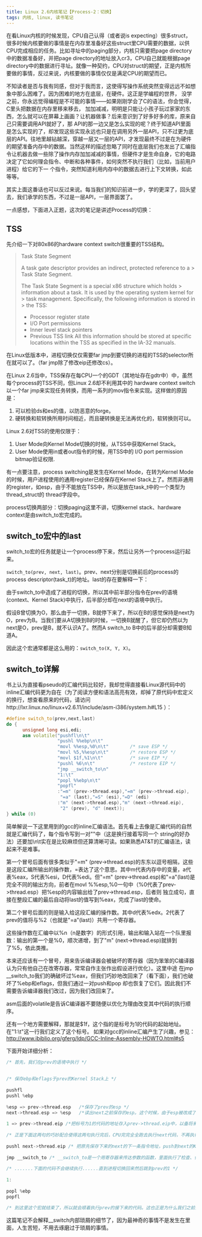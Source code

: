 ```yaml
---
title: Linux 2.6内核笔记【Process-2：切换】
tags: 内核, linux, 读书笔记
---
```


在看Linux内核的时候发现，CPU自己认得（或者说is expecting）很多struct，很多时候内核要做的事情是在内存里准备好这些struct里CPU需要的数据，以供CPU完成相应的任务。比如寻址中的paging部分，内核只需要把page directory中的数据准备好，并把page directory的地址放入cr3，CPU自己就能根据page directory中的数据进行寻址。就像一种契约，CPU对struct的期望，正是内核所要做的事情，反过来说，内核要做的事情仅仅是满足CPU的期望而已。
 
不知读者是否与我有同感，但对于我而言，这使得写操作系统突然变得远远不如想象中那么困难了。因为困难的地方在底层，在硬件。这正是学编程的世界， 没学之前，你永远觉得编程是不可能的事情——如果刚刚学会了C的语法，你会觉得，C里头把数据在内存里移来移去， 加加减减，明明是只能让小孩子玩过家家的东西，怎么就可以在屏幕上画画？让机器做事？后来意识到了好多好多的库，原来自己只需要调用API就好了，那 API的那一边又是怎么实现的呢？终于知道API里面是怎么实现的了，却发现这些实现永远也只是在调用另外一层API，只不过更为底层的API。往地里越钻越深，穿越一层又一层的API，才发现最终不过是在为硬件的期望准备内存中的数据。当然这样的描述忽略了同时在底层我们也发出了汇编指令让机器去做一些除了操作内存加加减减的事情，但硬件才是生命自身，它的电路决定了它如何理会指令、中断和各种事件，如何突然不执行我们（比如，当前用户进程）给它的下一 个指令，突然知道利用内存中的数据去进行上下文转换，如此等等。
 
其实上面这番话也可以反过来说。每当我们的知识前进一步，学的更深了，回头望去，我们承学的东西，不过是一层API，一层界面罢了。
 
一点感想，下面进入正题，这次的笔记是讲述Process的切换：
 
TSS
---------------

先介绍一下对80x86的hardware context switch很重要的TSS结构。
 
> Task State Segment
>  
> A task gate descriptor provides an indirect, protected reference to a > Task State Segment.
> 
> The Task State Segment is a special x86 structure which holds > information about a task. It is used by the operating system kernel for > task management. Specifically, the following information is stored in > the TSS:
> 
> * Processor register state
> * I/O Port permissions
> * Inner level stack pointers
> * Previous TSS link
> All this information should be stored at specific locations within the TSS as specified in the IA-32 manuals.
 
在Linux低版本中，进程切换仅仅需要far jmp到要切换的进程的TSS的selector所在就可以了。（far jmp除了修改eip还修改cs）。
 
在Linux 2.6当中，TSS保存在每CPU一个的GDT（其地址存在gdtr中）中，虽然每个process的TSS不同，但Linux 2.6却不利用其中的 hardware context switch以一个far jmp来实现任务转换，而用一系列的mov指令来实现。这样做的原因是：

1. 可以检验ds和es的值，以防恶意的forge。
2. 硬转换和软转换所用时间相近，而且硬转换是无法再优化的，软转换则可以。
 
Linux 2.6对TSS的使用仅限于：
 
1. User Mode向Kernel Mode切换的时候，从TSS中获取Kernel Stack。
2. User Mode使用in或者out指令的时候，用TSS中的 I/O port permission bitmap验证权限.
 
有一点要注意，process switching是发生在Kernel Mode，在转为Kernel Mode的时候，用户进程使用的通用register已经保存在Kernel Stack上了。然而非通用的register，如esp，由于不能放在TSS中，所以是放在task_t中的一个类型为thread_struct的 thread字段中。
 
process切换两部分：切换paging这里不讲，切换kernel stack、hardware context是由switch_to宏完成的。
 
switch_to宏中的last
--------------------------

switch_to宏的任务就是让一个process停下来，然后让另外一个process运行起来。
 
`switch_to(prev, next, last)`。prev、next分别是切换前后的process的process descriptor(task_t)的地址。last的存在要解释一下：
 
由于switch_to中造成了进程的切换，所以其中前半部分指令在prev的语境(context、Kernel Stack)中执行，后半部分却在next的语境中执行。
 
假设B曾切换为O，那么由于一切换，B就停下来了，所以在B的感觉保持是next为O，prev为B。当我们要从A切换到B的时候，一切换B就醒了，但它却仍然以为next是O，prev是B，就不认识A了。然而A switch_to B中的后半部分却需要B知道A。
 
因此这个宏通常都是这么用的：`switch_to(X, Y, X)`。
 
switch_to详解
------------------

 
书上认为直接看pseudo的汇编代码比较好，我却觉得直接看Linux源代码中的inline汇编代码更为自在（为了阅读方便和语法高亮有效，却掉了原代码中宏定义的换行，想查看原来的代码，请访问http://lxr.linux.no/linux+v2.6.11/include/asm-i386/system.h#L15 ）：
 
```cpp  
#define switch_to(prev,next,last)  
do {                                 
      unsigned long esi,edi;                                           
      asm volatile("pushfl\n\t"                                        
                   "pushl %%ebp\n\t"                                   
                   "movl %%esp,%0\n\t"        /* save ESP */           
                   "movl %5,%%esp\n\t"        /* restore ESP */        
                   "movl $1f,%1\n\t"          /* save EIP */           
                   "pushl %6\n\t"             /* restore EIP */        
                   "jmp __switch_to\n"                                 
                   "1:\t"                                              
                   "popl %%ebp\n\t"                                    
                   "popfl"                                             
                   :"=m" (prev->thread.esp),"=m" (prev->thread.eip),   
                    "=a" (last),"=S" (esi),"=D" (edi)                  
                   :"m" (next->thread.esp),"m" (next->thread.eip),     
                    "2" (prev), "d" (next));                           
} while (0)
```  
 
 
简单解说一下这里用到的gcc的inline汇编语法。首先看上去像是汇编代码的自然就是汇编代码了，每个指令写到一对""中（这是换行接着写同一个 string的好办法）还要加\n\t实在是比较麻烦但还算清晰可读。如果熟悉AT&T的汇编语法，读起来不是难事。
 
第一个冒号后面有很多类似于"=m" (prev->thread.esp)的东东以逗号相隔，这些是这段汇编所输出的操作数，=表达了这个意思。其中m代表内存中的变量，a代 表%eax，S代表%esi，D代表%edi。但"=m" (prev->thread.esp)和"=a"(last)是完全不同的输出方向，前者在movl %%esp,%0一句中（%0代表了prev->thread.esp）把%esp的内容输出给了prev->thread.esp，后者则 独立成句，直接在整段汇编的最后自动将last的值写到%eax，完成了last的使命。
 
第二个冒号后面的则是输入给这段汇编的操作数。其中d代表%edx。2代表了prev的值将与%2（也就是"=a"(last)）共用一个寄存器。
 
这些操作数在汇编中以%n（n是数字）的形式引用，输出和输入站在一个队里报数：输出的第一个是%0，顺次递增，到了"m" (next->thread.esp)就排到了%5，依此类推。
 
本来还应该有一个冒号，用来告诉编译器会被破坏的寄存器（因为笨笨的C编译器认为只有他自己在改寄存器，常常自作主张作出假设进行优化）。这里中途 在jmp __switch_to我们的确破坏过%eax，但我们巧妙地改回来了（看下面），我们也破坏了%ebp和eflags，但我们通过一对push和pop 却也恢复了它们。因此我们不需要告诉编译器我们改过，因为我们改回来了。
 
asm后面的volatile是告诉C编译器不要随便以优化为理由改变其中代码的执行顺序。
 
还有一个地方需要解释，那就是$1f，这个指的是标号为1的代码的起始地址。在"1:\t"这一行我们定义了这个标号。
如果对gcc的inline汇编产生了兴趣，参见：http://www.ibiblio.org/gferg/ldp/GCC-Inline-Assembly-HOWTO.html#s5
 
下面开始详细分析：
 
```cpp 
/* 首先，我们在prev的语境中执行 */  
  
  
/* 保存ebp和eflags于prev的Kernel Stack上 */  
  
pushfl  
pushl %ebp  
  
%esp => prev->thread.esp   /*保存了prev的esp */  
next->thread.esp => %esp   /*读出next之前保存的esp。这个时候，由于esp被改成了next的Kernel Stack，而标示process的thread_info挨着esp（参见笔记process-1中的对current的解释），我们现在实际变成了是在进程next的语境中执行了。不过我们还没有真正开始执行next自己的代码，且看下面 */  
  
1 => prev->thread.eip /*把标号为1的代码的地址存入prev->thread.eip中，以备将来恢复。如果有人不知道，说明一下：CPU的eip寄存器中放的是CPU要执行的下一行代码的地址 */  
  
/* 正是下面这两句的巧妙配合使得这两句执行完后，CPU完完全全跑去执行next代码，不再执行后面的代码。这也正是原书没有讲清楚的（过于分散了），各位读者注意咯!*/  
  
pushl next->thread.eip /* 把原先保存下来的next的下一条指令地址，push到next的Kernel stack顶部。这个next->thread.eip通常储存的是next被切换之前push进stack的那个标号为1的代码地址（简称：next的1），但如果next从未被切换过，即是一个刚被fork了、新开始执行的进程，那么存在next->thread.eip中的就是 ret_from_fork()函数的起始地址。 */  
  
jmp __switch_to /* __switch_to是一个用寄存器来传达参数的函数，里面执行了检查、保存FPU、保存debug寄存器等琐事。重点是：__switch_to是一个函数！这里居然用的是jmp而不是call！这正是巧妙之处。__switch_to()作为一个函数执行完了之后会返回(ret)，但由于我们不是call它的（call 会自动把下一条指令的地址push入stack顶部，相应地返回的时候ret会从stack的顶部获取返回地址——下一条指令的地址，这是一种完美的配合），ret就把上一句push入stack顶部的next->thread.eip当作下一条指令了，于是我们就自然而然地顺着next之前执行的地址执行下去了，直到下一次process切换回来。 */  
  
/* .......下面的代码不会继续执行......直到进程切换回来然后跳到prev的1 */  
  
1:  
  
popl %ebp  
popfl  
  
/* 到这里这个宏就结束了，所以就会顺着执行prev的接下来的代码。这也正是为什么我们之前把prev的1的地址push进stack就可以达到回到prev自己的代码的原因。 */  
``` 

这篇笔记不会解释__switch内部琐屑的细节了，因为最神奇的事情不是发生在里面，人生苦短，不用去琢磨过于琐屑的事情。